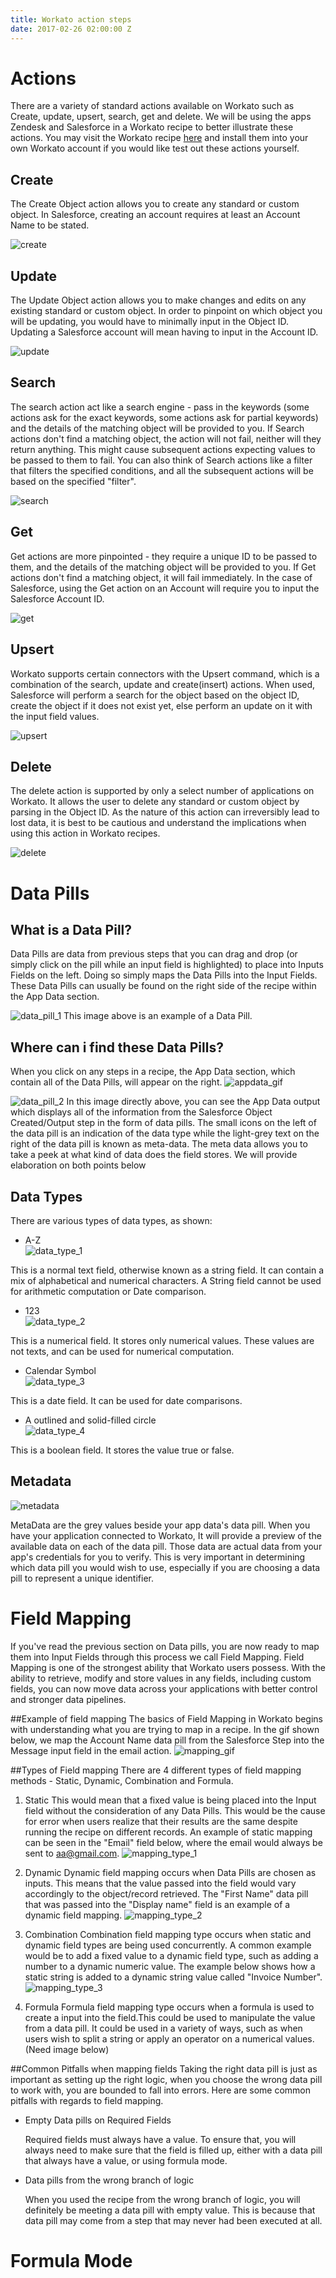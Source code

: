 ```yaml
---
title: Workato action steps
date: 2017-02-26 02:00:00 Z
---
```


# Actions
There are a variety of standard actions available on Workato such as Create, update, upsert, search, get and delete. We will be using the apps Zendesk and Salesforce in a Workato recipe to better illustrate these actions. You may visit the Workato recipe [here](https://www.workato.com/recipes/484532) and install them into your own Workato account if you would like test out these actions yourself. 

## Create
The Create Object action allows you to create any standard or custom object. In Salesforce, creating an account requires at least an Account Name to be stated. 

![create](/_uploads/actions-docs/action_1.png)
 
## Update
The Update Object action allows you to make changes and edits on any existing standard or custom object. In order to pinpoint on which object you will be updating, you would have to minimally input in the Object ID. Updating a Salesforce account will mean having to input in the Account ID. 

![update](/_uploads/actions-docs/action_2.png)
 

## Search
The search action act like a search engine - pass in the keywords (some actions ask for the exact keywords, some actions ask for partial keywords) and the details of the matching object will be provided to you. If Search actions don't find a matching object, the action will not fail, neither will they return anything. This might cause subsequent actions expecting values to be passed to them to fail. You can also think of Search actions like a filter that filters the specified conditions, and all the subsequent actions will be based on the specified "filter".

![search](/_uploads/actions-docs/action_3.png)
 

## Get
Get actions are more pinpointed - they require a unique ID to be passed to them, and the details of the matching object will be provided to you. If Get actions don't find a matching object, it will fail immediately. In the case of Salesforce, using the Get action on an Account will require you to input the Salesforce Account ID. 

![get](/_uploads/actions-docs/action_4.png)
 

## Upsert
Workato supports certain connectors with the Upsert command, which is a combination of the search, update and create(insert) actions. When used, Salesforce will perform a search for the object based on the object ID, create the object if it does not exist yet, else perform an update on it with the input field values.

![upsert](/_uploads/actions-docs/action_5.png)
 

## Delete
The delete action is supported by only a select number of applications on Workato. It allows the user to delete any standard or custom object by parsing in the Object ID. As the nature of this action can irreversibly lead to lost data, it is best to be cautious and understand the implications when using this action in Workato recipes.    

![delete](/_uploads/actions-docs/action_6.png)

# Data Pills
## What is a Data Pill?
Data Pills are data from previous steps that you can drag and drop (or simply click on the pill while an input field is highlighted) to place into Inputs Fields on the left. Doing so simply maps the Data Pills into the Input Fields. These Data Pills can usually be found on the right side of the recipe within the App Data section. 

![data_pill_1](/_uploads/data_pill_1.png)
This image above is an example of a Data Pill.

## Where can i find these Data Pills?
When you click on any steps in a recipe, the App Data section, which contain all of the Data Pills, will appear on the right.
![appdata_gif](/_uploads/appdata_gif.gif)

![data_pill_2](/_uploads/data_pill_2.png)
In this image directly above, you can see the App Data output which displays all of the information from the Salesforce Object Created/Output step in the form of data pills. The small icons on the left of the data pill is an indication of the data type while the light-grey text on the right of the data pill is known as meta-data. The meta data allows you to take a peek at what kind of data does the field stores. We will provide elaboration on both points below

## Data Types
There are various types of data types, as shown:

- A-Z    
![data_type_1](/_uploads/data_type_1.png)

This is a normal text field, otherwise known as a string field. It can contain a mix of alphabetical and numerical characters. A String field cannot be used for arithmetic computation or Date comparison. 

- 123    
![data_type_2](/_uploads/data_type_2.png)

This is a numerical field. It stores only numerical values. These values are not texts, and can be used for numerical computation.

- Calendar Symbol  
![data_type_3](/_uploads/data_type_3.png)

This is a date field. It can be used for date comparisons.

- A outlined and solid-filled circle  
![data_type_4](/_uploads/data_type_4.png)

This is a boolean field. It stores the value true or false.

## Metadata
![metadata](/_uploads/metadata.png)

MetaData are the grey values beside your app data's data pill. When you have your application connected to Workato, It will provide a preview of the available data on each of the data pill. Those data are actual data from your app's credentials for you to verify. This is very important in determining which data pill you would wish to use, especially if you are choosing a data pill to represent a unique identifier.

# Field Mapping
If you've read the previous section on Data pills, you are now ready to map them into Input Fields through this process we call Field Mapping. Field Mapping is one of the strongest ability that Workato users possess. With the ability to retrieve, modify and store values in any fields, including custom fields, you can now move data across your applications with better control and stronger data pipelines.


##Example of field mapping
The basics of Field Mapping in Workato begins with understanding what you are trying to map in a recipe. In the gif shown below, we map the Account Name data pill from the Salesforce Step into the Message input field in the email action. 
![mapping_gif](/_uploads/mapping_gif.gif)


##Types of Field mapping
There are 4 different types of field mapping methods - Static, Dynamic, Combination and Formula.

1. Static 
  This would mean that a fixed value is being placed into the Input field without the consideration of any Data Pills. This would be the cause for error when users realize that their results are the same despite running the recipe on different records. An example of static mapping can be seen in the "Email" field below, where the email would always be sent to aa@gmail.com. 
![mapping_type_1](/_uploads/mapping_type_1.png)

2. Dynamic
  Dynamic field mapping occurs when Data Pills are chosen as inputs. This means that the value passed into the field would vary accordingly to the object/record retrieved. The "First Name" data pill that was passed into the "Display name" field is an example of a dynamic field mapping.
![mapping_type_2](/_uploads/mapping_type_2.png)

3. Combination
  Combination field mapping type occurs when static and dynamic field types are being used concurrently. A common example would be to add a fixed value to a dynamic field type, such as adding a number to a dynamic numeric value. The example below shows how a static string is added to a dynamic string value called "Invoice Number".
![mapping_type_3](/_uploads/mapping_type_3.png)

4. Formula
  Formula field mapping type occurs when a formula is used to create a input into the field.This could be used to manipulate the value from a data pill. It could be used in a variety of ways, such as when users wish to split a string or apply an operator on a numerical values.
  (Need image below)

##Common Pitfalls when mapping fields
Taking the right data pill is just as important as setting up the right logic, when you choose the wrong data pill to work with, you are bounded to fall into errors. Here are some common pitfalls with regards to field mapping.

- Empty Data pills on Required Fields

  Required fields must always have a value. To ensure that, you will always need to make sure that the field is filled up, either    with a data pill that always have a value, or using formula mode. 

- Data pills from the wrong branch of logic

  When you used the recipe from the wrong branch of logic, you will definitely be meeting a data pill with empty value. This is because that data pill may come from a step that may never had been executed at all. 

# Formula Mode


